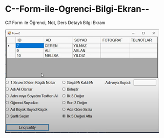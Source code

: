 # C--Form-ile-Ogrenci-Bilgi-Ekran--
C# Form ile Öğrenci, Not, Ders Detaylı Bilgi Ekranı

![image](https://github.com/emrepiristinee/C--Form-ile-Ogrenci-Bilgi-Ekran--/blob/main/EntityOrnek/form.png)

